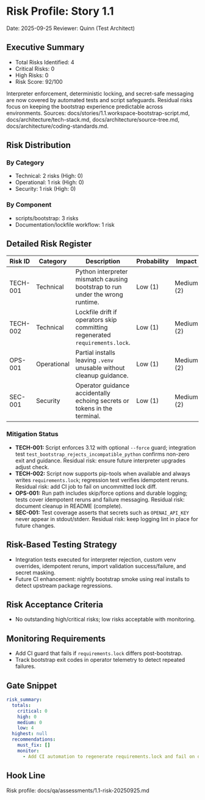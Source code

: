 # Risk Profile: Story 1.1

Date: 2025-09-25
Reviewer: Quinn (Test Architect)

## Executive Summary
- Total Risks Identified: 4
- Critical Risks: 0
- High Risks: 0
- Risk Score: 92/100

Interpreter enforcement, deterministic locking, and secret-safe messaging are now covered by automated tests and script safeguards. Residual risks focus on keeping the bootstrap experience predictable across environments. Sources: docs/stories/1.1.workspace-bootstrap-script.md, docs/architecture/tech-stack.md, docs/architecture/source-tree.md, docs/architecture/coding-standards.md.

## Risk Distribution
### By Category
- Technical: 2 risks (High: 0)
- Operational: 1 risk (High: 0)
- Security: 1 risk (High: 0)

### By Component
- scripts/bootstrap: 3 risks
- Documentation/lockfile workflow: 1 risk

## Detailed Risk Register
| Risk ID  | Category    | Description                                                                                  | Probability | Impact | Score | Priority |
|----------|-------------|----------------------------------------------------------------------------------------------|-------------|--------|-------|----------|
| TECH-001 | Technical   | Python interpreter mismatch causing bootstrap to run under the wrong runtime.               | Low (1)     | Medium (2) | 2 | Low |
| TECH-002 | Technical   | Lockfile drift if operators skip committing regenerated `requirements.lock`.                | Low (1)     | Medium (2) | 2 | Low |
| OPS-001  | Operational | Partial installs leaving `.venv` unusable without cleanup guidance.                         | Low (1)     | Medium (2) | 2 | Low |
| SEC-001  | Security    | Operator guidance accidentally echoing secrets or tokens in the terminal.                   | Low (1)     | Medium (2) | 2 | Low |

### Mitigation Status
- **TECH-001:** Script enforces 3.12 with optional `--force` guard; integration test `test_bootstrap_rejects_incompatible_python` confirms non-zero exit and guidance. Residual risk: ensure future interpreter upgrades adjust check.
- **TECH-002:** Script now supports pip-tools when available and always writes `requirements.lock`; regression test verifies idempotent reruns. Residual risk: add CI job to fail on uncommitted lock diff.
- **OPS-001:** Run path includes skip/force options and durable logging; tests cover idempotent reruns and failure messaging. Residual risk: document cleanup in README (complete).
- **SEC-001:** Test coverage asserts that secrets such as `OPENAI_API_KEY` never appear in stdout/stderr. Residual risk: keep logging lint in place for future changes.

## Risk-Based Testing Strategy
- Integration tests executed for interpreter rejection, custom venv overrides, idempotent reruns, import validation success/failure, and secret masking.
- Future CI enhancement: nightly bootstrap smoke using real installs to detect upstream package regressions.

## Risk Acceptance Criteria
- No outstanding high/critical risks; low risks acceptable with monitoring.

## Monitoring Requirements
- Add CI guard that fails if `requirements.lock` differs post-bootstrap.
- Track bootstrap exit codes in operator telemetry to detect repeated failures.

## Gate Snippet
```yaml
risk_summary:
  totals:
    critical: 0
    high: 0
    medium: 0
    low: 4
  highest: null
  recommendations:
    must_fix: []
    monitor:
      - Add CI automation to regenerate requirements.lock and fail on diff.
```

## Hook Line
Risk profile: docs/qa/assessments/1.1-risk-20250925.md
